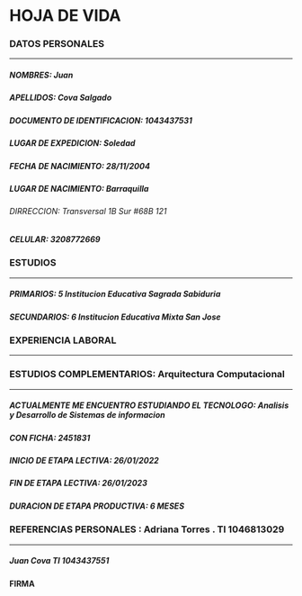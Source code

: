 # HOJA DE  VIDA 


### DATOS PERSONALES 
------
##### NOMBRES: Juan               
##### APELLIDOS: Cova Salgado 
##### DOCUMENTO DE IDENTIFICACION: 1043437531 
##### LUGAR DE EXPEDICION: Soledad 
##### FECHA DE NACIMIENTO: 28/11/2004 
##### LUGAR DE NACIMIENTO: Barraquilla 
###### DIRRECCION: Transversal 1B Sur #68B 121 
##### CELULAR: 3208772669

### ESTUDIOS 
-----

##### PRIMARIOS: 5 Institucion Educativa  Sagrada Sabiduria 
##### SECUNDARIOS: 6 Institucion Educativa Mixta San Jose 

### EXPERIENCIA LABORAL 
-----

### ESTUDIOS COMPLEMENTARIOS: Arquitectura Computacional 
----
##### ACTUALMENTE ME ENCUENTRO ESTUDIANDO EL TECNOLOGO: Analisis y Desarrollo de Sistemas de informacion 
##### CON FICHA:  2451831 
##### INICIO DE ETAPA LECTIVA: 26/01/2022
##### FIN DE ETAPA LECTIVA: 26/01/2023 
##### DURACION DE ETAPA PRODUCTIVA: 6 MESES 


### REFERENCIAS PERSONALES  : Adriana Torres . TI 1046813029 
----- 


##### Juan Cova TI 1043437551 
#### FIRMA 